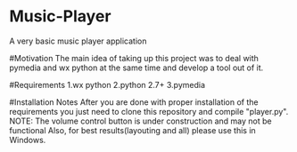 # Music-Player
A very basic music player application

#Motivation
The main idea of taking up this project was to deal with pymedia and wx python at the same time and develop a tool out of it.

#Requirements
1.wx python
2.python 2.7+
3.pymedia

#Installation Notes
After you are done with proper installation of the requirements you just need to clone this repository and compile "player.py".
NOTE: The volume control button is under construction and may not be functional
Also, for best results(layouting and all) please use this in Windows. 

